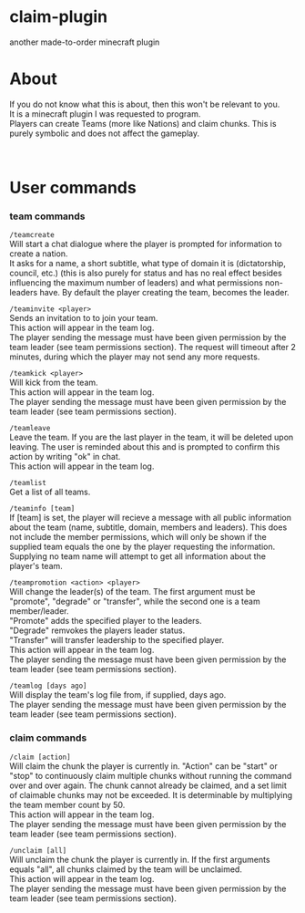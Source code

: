 # claim-plugin
another made-to-order minecraft plugin

# About

If you do not know what this is about, then this won't be relevant to you.  
It is a minecraft plugin I was requested to program.  
Players can create Teams (more like Nations) and claim chunks. This is purely symbolic and does not affect the gameplay.  

<br>

# User commands  
### team commands
`/teamcreate`  
Will start a chat dialogue where the player is prompted for information to create a nation.  
It asks for a name, a short subtitle, what type of domain it is (dictatorship, council, etc.) (this is also purely for status and has no real effect besides influencing the maximum number of leaders) and what permissions non-leaders have. By default the player creating the team, becomes the leader.  

`/teaminvite <player>`  
Sends an invitation to <player> to join your team.  
This action will appear in the team log.   
The player sending the message must have been given permission by the team leader (see team permissions section). The request will timeout after 2 minutes, during which the player may not send any more requests.  

`/teamkick <player>`  
Will kick <player> from the team.  
This action will appear in the team log.  
The player sending the message must have been given permission by the team leader (see team permissions section).  

`/teamleave`  
Leave the team. If you are the last player in the team, it will be deleted upon leaving. The user is reminded about this and is prompted to confirm this action by writing "ok" in chat.  
This action will appear in the team log.

`/teamlist`  
Get a list of all teams.  

`/teaminfo [team]`   
If [team] is set, the player will recieve a message with all public information about the team (name, subtitle, domain, members and leaders). This does not include the member permissions, which will only be shown if the supplied team equals the one by the player requesting the information.  
Supplying no team name will attempt to get all information about the player's team.  

`/teampromotion <action> <player>`  
Will change the leader(s) of the team. The first argument must be "promote", "degrade" or "transfer", while the second one is a team member/leader.  
"Promote" adds the specified player to the leaders.  
"Degrade" remvokes the players leader status.  
"Transfer" will transfer leadership to the specified player.  
This action will appear in the team log.  
The player sending the message must have been given permission by the team leader (see team permissions section).  

`/teamlog [days ago]`  
Will display the team's log file from, if supplied, <days ago> days ago.  
The player sending the message must have been given permission by the team leader (see team permissions section).  
  
### claim commands  
`/claim [action]`  
Will claim the chunk the player is currently in. "Action" can be "start" or "stop" to continuously claim multiple chunks without running the command over and over again. The chunk cannot already be claimed, and a set limit of claimable chunks may not be exceeded. It is determinable by multiplying the team member count by 50.  
This action will appear in the team log.  
The player sending the message must have been given permission by the team leader (see team permissions section).  
  
`/unclaim [all]`  
Will unclaim the chunk the player is currently in. If the first arguments equals "all", all chunks claimed by the team will be unclaimed.  
This action will appear in the team log.  
The player sending the message must have been given permission by the team leader (see team permissions section).  
